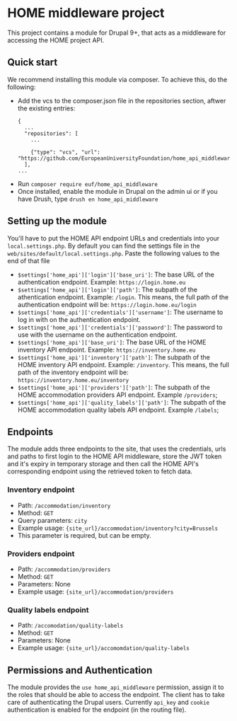 # HOME middleware project

This project contains a module for Drupal 9+, that acts as a middleware for accessing the HOME project API.

## Quick start

We recommend installing this module via composer. To achieve this, do the following:
  - Add the vcs to the composer.json file in the repositories section, aftwer the existing entries:
    ```
    {
      ...
      "repositories": [
        ...
      
        {"type": "vcs", "url": "https://github.com/EuropeanUniversityFoundation/home_api_middleware/"},
      ],
    ...
    ```
  - Run `composer require euf/home_api_middleware`
  - Once installed, enable the module in Drupal on the admin ui or if you have Drush, type `drush en home_api_middleware`

## Setting up the module

You'll have to put the HOME API endpoint URLs and credentials into your `local.settings.php`. By default you can find the settings file in the `web/sites/default/local.settings.php`. Paste the following values to the end of that file
  - `$settings['home_api']['login']['base_uri']`: The base URL of the authentication endpoint. Example: `https://login.home.eu`
  - `$settings['home_api']['login']['path']`: The subpath of the athentication endpoint. Example: `/login`. This means, the full path of the authentication endpoint will be: `https://login.home.eu/login`
  - `$settings['home_api']['credentials']['username']`: The username to log in with on the authentication endpoint.
  - `$settings['home_api']['credentials']['password']`: The password to use with the username on the authentication endpoint.
  - `$settings['home_api']['base_uri']`: The base URL of the HOME inventory API endpoint. Example: `https://inventory.home.eu`
  - `$settings['home_api']['inventory']['path']`: The subpath of the HOME inventory API endpoint. Example: `/inventory`. This means, the full path of the inventory endpoint will be: `https://inventory.home.eu/inventory`
  - `$settings['home_api']['providers']['path']`: The subpath of the HOME accommodation providers API endpoint. Example `/providers`;
  - `$settings['home_api']['quality_labels']['path']`: The subpath of the HOME accommodation quality labels API endpoint. Example `/labels`;

## Endpoints
The module adds three endpoints to the site, that uses the credentials, urls and paths to first login to the HOME API middleware, store the JWT token and it's expiry in temporary storage and then call the HOME API's corresponding endpoint using the retrieved token to fetch data.

### Inventory endpoint
  - Path: `/accommodation/inventory`
  - Method: `GET`
  - Query parameters: `city`
  - Example usage: `{site_url}/accommodation/inventory?city=Brussels`
  - This parameter is required, but can be empty.

### Providers endpoint
  - Path: `/accommodation/providers`
  - Method: `GET`
  - Parameters: None
  - Example usage: `{site_url}/accommodation/providers`

### Quality labels endpoint
  - Path: `/accomodation/quality-labels`
  - Method: `GET`
  - Parameters: None
  - Example usage: `{site_url}/accomomdation/quality-labels`

## Permissions and Authentication
The module provides the `use home_api_middleware` permission, assign it to the roles that should be able to access the endpoint. The client has to take care of authenticating the Drupal users. Currently `api_key` and `cookie` authentication is enabled for the endpoint (in the routing file).
